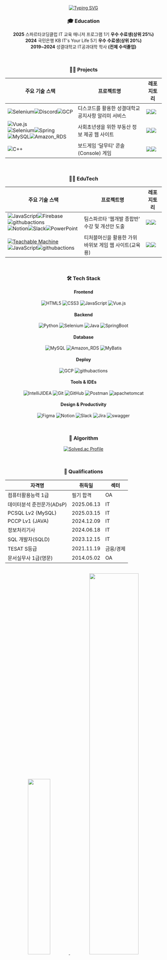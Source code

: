 <div align="center">
<a href="https://git.io/typing-svg"><img src="https://readme-typing-svg.demolab.com?font=Fira+Code&weight=40&pause=1000&color=F7C58D&width=800&lines=I+want+to+use+IT+to+make+financial+services+more+convenient+%F0%9F%98%8A" alt="Typing SVG" /></a>
<br/>

### 🎓 Education
**2025** 스파르타코딩클럽 IT 교육 매니저 프로그램 1기 **우수 수료생(상위 25%)** <br>
**2024** 국민은행 KB IT's Your Life 5기 **우수 수료생(상위 20%)** <br>
**2019~2024** 성결대학교 IT공과대학 학사 **(전체 수석졸업)**

<br>

### 🧑‍💻 Projects

|주요 기술 스택|프로젝트명|레포지토리|
|----------|------------|------|
|![Selenium](https://img.shields.io/badge/Selenium-43B02A?style=flat-square&logo=Selenium&logoColor=white)![Discord](https://img.shields.io/badge/Discord-5865F2?style=flat-square&logo=discord&logoColor=white)![GCP](https://img.shields.io/badge/GCP-blue?logo=googlecloud)|디스코드를 활용한 성결대학교 공지사항 알리미 서비스|<a href="https://github.com/HwangHyeonseok/chogodzip-front"><img src="https://img.shields.io/badge/GitHub-181717?style=flat-square&logo=github&logoColor=white"/><img src="https://img.shields.io/badge/Budungs-5354FF?style=flat-square&logoColor=smokewhite"/></a>
|![Vue.js](https://img.shields.io/badge/Vue.js-4FC08D?style=flat-square&logo=vuedotjs&logoColor=white)<br>![Selenium](https://img.shields.io/badge/Selenium-43B02A?style=flat-square&logo=Selenium&logoColor=white)![Spring](https://img.shields.io/badge/Spring-6DB33F?style=flat-square&logo=spring&logoColor=white)![MySQL](https://img.shields.io/badge/MySQL-4479A1?style=flat-square&logo=mysql&logoColor=white)![Amazon_RDS](https://img.shields.io/badge/Amazon_RDS-527FFF?style=flat-square&logo=amazonrds&logoColor=white)|사회초년생을 위한 부동산 정보 제공 웹 사이트|<a href="https://github.com/HwangHyeonseok/SKU-SchoolNoticeService"><img src="https://img.shields.io/badge/GitHub-181717?style=flat-square&logo=github&logoColor=white"/><img src="https://img.shields.io/badge/SKU_Notice-5354FF?style=flat-square&logoColor=smokewhite"/></a>
|![C++](https://img.shields.io/badge/C++-00599C?style=flat-square&logo=cplusplus&logoColor=white)|보드게임 '달무티' 콘솔(Console) 게임|<a href="https://github.com/HwangHyeonseok/DalmutiGame"><img src="https://img.shields.io/badge/GitHub-181717?style=flat-square&logo=github&logoColor=white"/><img src="https://img.shields.io/badge/DalmutiGame-5354FF?style=flat-square&logoColor=smokewhite"/></a>
<br>

### 🧑‍🏫 EduTech
|주요 기술 스택|프로젝트명|레포지토리|
|----------|------------|------|
|![JavaScript](https://img.shields.io/badge/JavaScript-F7DF1E?style=flat-square&logo=javascript&logoColor=black)![Firebase](https://img.shields.io/badge/Firebase-FFCA28?style=flat-square&logo=firebase&logoColor=black)![githubactions](https://img.shields.io/badge/Github_Actions-2088FF?style=flat-square&logo=githubactions&logoColor=white)<br>![Notion](https://img.shields.io/badge/Notion-000000?style=flat-square&logo=notion&logoColor=white)![Slack](https://img.shields.io/badge/Slack-4A154B?style=flat-square&logo=slack&logoColor=white)![PowerPoint](https://img.shields.io/badge/PowerPoint-B7472A?style=flat-square&logo=microsoftpowerpoint&logoColor=white)|팀스파르타 '웹개발 종합반' 수강 및 개선안 도출|<a href="https://github.com/HwangHyeonseok/teamsprta-web_dev_comprehensive"><img src="https://img.shields.io/badge/GitHub-181717?style=flat-square&logo=github&logoColor=white"/><img src="https://img.shields.io/badge/Teamsparta webDevLecture-5354FF?style=flat-square&logoColor=smokewhite"/></a>
|[![Teachable Machine](https://img.shields.io/badge/Teachable%20Machine-4285F4?style=flat-square&logo=google&logoColor=white)](https://teachablemachine.withgoogle.com/)![JavaScript](https://img.shields.io/badge/JavaScript-F7DF1E?style=flat-square&logo=javascript&logoColor=black)![githubactions](https://img.shields.io/badge/Github_Actions-2088FF?style=flat-square&logo=githubactions&logoColor=white)|티처블머신을 활용한 가위바위보 게임 웹 사이트(교육용)|<a href="https://github.com/HwangHyeonseok/teamsprta-web_dev_comprehensive"><img src="https://img.shields.io/badge/GitHub-181717?style=flat-square&logo=github&logoColor=white"/><img src="https://img.shields.io/badge/Teachable_Machine-5354FF?style=flat-square&logoColor=smokewhite"/></a>

<br>

### 🛠️ Tech Stack

#### Frontend
![HTML5](https://img.shields.io/badge/HTML5-E34F26?style=flat-square&logo=html5&logoColor=white)
![CSS3](https://img.shields.io/badge/CSS3-1572B6?style=flat-square&logo=css3&logoColor=white)
![JavaScript](https://img.shields.io/badge/JavaScript-F7DF1E?style=flat-square&logo=javascript&logoColor=black)
![Vue.js](https://img.shields.io/badge/Vue.js-4FC08D?style=flat-square&logo=vuedotjs&logoColor=white)

#### Backend
![Python](https://img.shields.io/badge/python-F7DF1E?style=flat-square&logo=python&logoColor=black)
![Selenium](https://img.shields.io/badge/Selenium-43B02A?style=flat-square&logo=Selenium&logoColor=white)
![Java](https://img.shields.io/badge/Java-007396?style=flat-square&logo=java&logoColor=white)
![SpringBoot](https://img.shields.io/badge/Spring_Boot-6DB33F?style=flat-square&logo=springboot&logoColor=white)
<!-- ![Spring](https://img.shields.io/badge/Spring-6DB33F?style=flat-square&logo=spring&logoColor=white) -->
<!-- ![SpringSecurity](https://img.shields.io/badge/Spring_Security-6DB33F?style=flat-square&logo=springsecurity&logoColor=white) -->
<!-- ![Spring_Batch](https://img.shields.io/badge/Spring_Batch-6DB33F?style=flat-square&logo=Spring_Batch&logoColor=white) -->
<!-- ![Quartz](https://img.shields.io/badge/Quartz-4479A1?style=flat-square&logo=Quartz&logoColor=white) -->
<!-- ![oauth](https://img.shields.io/badge/oauth-4479A1?style=flat-square&logo=oauth&logoColor=white) -->
<!-- ![JWT](https://img.shields.io/badge/JWT-007396?style=flat-square&logo=JWT&logoColor=white) -->
#### Database
![MySQL](https://img.shields.io/badge/MySQL-4479A1?style=flat-square&logo=mysql&logoColor=white)
![Amazon_RDS](https://img.shields.io/badge/Amazon_RDS-527FFF?style=flat-square&logo=amazonrds&logoColor=white)
![MyBatis](https://img.shields.io/badge/MyBatis-4479A1?style=flat-square&logo=MyBatis&logoColor=white)
<!-- ![SpringJpa](https://img.shields.io/badge/Spring_Data_JPA-6DB33F?style=flat-square&logo=springJpa&logoColor=white) -->
<!-- ![redis](https://img.shields.io/badge/Redis-FF4438?style=flat-square&logo=Redis&logoColor=white) -->
<!-- ![Amazon_S3](https://img.shields.io/badge/Amazon_S3-569A31?style=flat-square&logo=amazons3&logoColor=white) -->
#### Deploy
<!--
![Docker](https://img.shields.io/badge/Docker-2496ED?style=flat-square&logo=docker&logoColor=white)
![Amazon_EC2](https://img.shields.io/badge/Amazon_EC2-FF9900?style=flat-square&logo=amazonec2&logoColor=white)
![Vercel](https://img.shields.io/badge/Vercel-000000?style=flat-square&logo=Vercel&logoColor=white)
![nginx](https://img.shields.io/badge/nginx-009639?style=flat-square&logo=nginx&logoColor=white)
-->
![GCP](https://img.shields.io/badge/GCP-blue?logo=googlecloud)
![githubactions](https://img.shields.io/badge/Github_Actions-2088FF?style=flat-square&logo=githubactions&logoColor=white)
#### Tools & IDEs
![IntelliJIDEA](https://img.shields.io/badge/IntelliJ_IDEA-000000?style=flat-square&logo=IntelliJIDEA&logoColor=white)
![Git](https://img.shields.io/badge/Git-F05032?style=flat-square&logo=git&logoColor=white)
![GitHub](https://img.shields.io/badge/GitHub-181717?style=flat-square&logo=github&logoColor=white)
![Postman](https://img.shields.io/badge/Postman-FF6C37?style=flat-square&logo=postman&logoColor=white)
![apachetomcat](https://img.shields.io/badge/Apache_Tomcat-F8DC75?style=flat-square&logo=apachetomcat&logoColor=black)

#### Design & Productivity
![Figma](https://img.shields.io/badge/Figma-F24E1E?style=flat-square&logo=figma&logoColor=white)
![Notion](https://img.shields.io/badge/Notion-000000?style=flat-square&logo=notion&logoColor=white)
![Slack](https://img.shields.io/badge/Slack-4A154B?style=flat-square&logo=slack&logoColor=white)
![Jira](https://img.shields.io/badge/Jira-0052CC?style=flat-square&logo=Jira&logoColor=white)
![swagger](https://img.shields.io/badge/Swagger-85EA2D?style=flat-square&logo=swagger&logoColor=black)

<br/>

### 🧩 Algorithm

[![Solved.ac Profile](http://mazassumnida.wtf/api/generate_badge?boj=hhs0991)](https://solved.ac/hhs0991)

<br/>

### 🪪 Qualifications
|자격명|취득일|섹터|
|----------|------------|------|
|컴퓨터활용능력 1급|필기 합격|OA|
|데이터분석 준전문가(ADsP)|2025.06.13|IT|
|PCSQL Lv2 (MySQL)|2025.03.15|IT|
|PCCP Lv1 (JAVA)|2024.12.09|IT|
|정보처리기사|2024.06.18|IT|
|SQL 개발자(SQLD)|2023.12.15|IT|
|TESAT S등급|2021.11.19|금융/경제|
|문서실무사 1급(영문)|2014.05.02|OA|
<br>



<a href="https://github.com/anuraghazra/github-readme-stats">
    <img src="https://github-readme-stats.vercel.app/api/top-langs/?username=HwangHyeonseok&layout=donut&show_icons=true&theme=material-palenight&hide_border=true&bg_color=20232a&icon_color=58A6FF&text_color=fff&title_color=58A6FF&count_private=true&exclude_repo=Face-Transfer-Application" width=38% />
</a>    

<a href="https://github.com/anuraghazra/github-readme-stats">
  <img src="https://github-readme-stats.vercel.app/api?username=HwangHyeonseok&show_icons=true&theme=material-palenight&hide_border=true&bg_color=20232a&icon_color=58A6FF&text_color=fff&title_color=58A6FF&count_private=true&rank_icon=github" width=56% />
</a>
<a href="https://github.com/ashutosh00710/github-readme-activity-graph">
    <img src="https://github-readme-activity-graph.vercel.app/graph?username=HwangHyeonseok&theme=react-dark&bg_color=20232a&hide_border=true&line=58A6FF&color=58A6FF" width=94.35%/>
</a>

</div>
